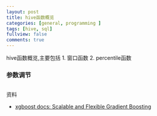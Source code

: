 ```yaml
---
layout: post
title: hive函数概览
categories: [general, programming ]
tags: [hive, sql]
fullview: false
comments: true
---
```


hive函数概览,主要包括 1. 窗口函数 2. percentile函数 

### 参数调节 


```
```

资料

- [xgboost docs: Scalable and Flexible Gradient Boosting](http://xgboost.readthedocs.io/en/latest/)
